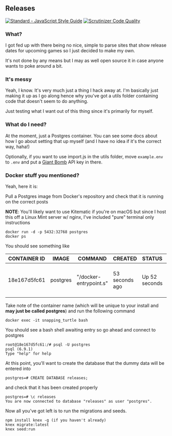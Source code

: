 ## Releases

[![Standard - JavaScript Style Guide](https://img.shields.io/badge/code%20style-standard-brightgreen.svg)](http://standardjs.com/)
[![Scrutinizer Code Quality](https://scrutinizer-ci.com/g/marcus-crane/releases/badges/quality-score.png?b=master)](https://scrutinizer-ci.com/g/marcus-crane/releases/?branch=master)


### What?

I got fed up with there being no nice, simple to parse sites that show release dates for upcoming games so I just decided to make my own.

It's not done by any means but I may as well open source it in case anyone wants to poke around a bit.

### It's messy

Yeah, I know. It's very much just a thing I hack away at. I'm basically just making it up as I go along hence why you've got a utils folder containing code that doesn't seem to do anything.

Just testing what I want out of this thing since it's primarily for myself.

### What do I need?

At the moment, just a Postgres container. You can see some docs about how I go about setting that up myself (and I have no idea if it's the correct way, haha!)

Optionally, if you want to use import.js in the utils folder, move `example.env` to `.env` and put a [Giant Bomb](http://giantbomb.com) API key in there.

### Docker stuff you mentioned?

Yeah, here it is:

Pull a Postgres image from Docker's repository and check that it is running on the correct posts

**NOTE**: You'll likely want to use Kitematic if you're on macOS but since I host this off a Linux Mint server w/ nginx, I've included "pure" terminal only instructions

```
docker run -d -p 5432:32768 postgres
docker ps
```

You should see something like

| CONTAINER ID | IMAGE    | COMMAND                | CREATED        | STATUS        | PORTS                             | NAMES           |
| ------------ | -------- | ---------------------- | -------------- | ------------- | --------------------------------- | --------------- |
| 18e167d5fc61 | postgres | "/docker-entrypoint.s" | 53 seconds ago | Up 52 seconds | 5432/tcp, 0.0.0.0:5432->32768/tcp | snapping_turtle **(OR PROBABLY JUST POSTGRES)** |

Take note of the container name (which will be unique to your install and **may just be called postgres**) and run the following command

```
docker exec -it snapping_turtle bash
```

You should see a bash shell awaiting entry so go ahead and connect to postgres

```
root@18e167d5fc61:/# psql -U postgres
psql (6.9.1)
Type "help" for help
```

At this point, you'll want to create the database that the dummy data will be entered into

```
postgres=# CREATE DATABASE releases;
```

and check that it has been created properly

```
postgres=# \c releases
You are now connected to database "releases" as user "postgres".
```

Now all you've got left is to run the migrations and seeds.

```
npm install knex -g (if you haven't already)
knex migrate:latest
knex seed:run
```
